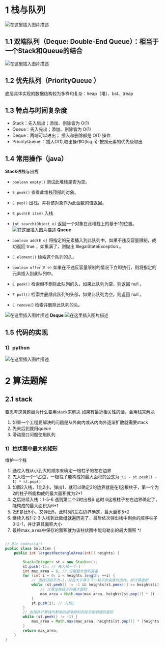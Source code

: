 # 1 栈与队列
![在这里插入图片描述](https://img-blog.csdnimg.cn/20191215133856408.png)
## 1.1 双端队列（Deque: Double-End Queue）：相当于一个Stack和Queue的结合
![在这里插入图片描述](https://img-blog.csdnimg.cn/20191215142322193.png)
## 1.2 优先队列（PriorityQueue ）
底层具体实现的数据结构较为多样和复杂：heap（堆）、bst、treap
## 1.3 特点与时间复杂度

 - Stack：先入后出；添加、删除皆为 O(1)
 - Queue：先入先出；添加、删除皆为 O(1)
 - Deque：两端可以进出； 插入和删除都是 O(1) 操作
 - PriorityQueue  ：插入O(1),取出操作O(log n)-按照元素的优先级取出

## 1.4 常用操作（java）
**Stack**进栈与出栈

 - `boolean empty()` 测试此堆栈是否为空。
 - `E peek()` 查看此堆栈顶部的对象。  
 - `E pop()` 出栈，并将该对象作为此函数的值返回。  
 - `E push(E item)` 入栈  
 - `int search(Object o)` 返回一个对象在此堆栈上的基于1的位置。  
  ![在这里插入图片描述](https://img-blog.csdnimg.cn/20191215134957518.png?x-oss-process=image/watermark,type_ZmFuZ3poZW5naGVpdGk,shadow_10,text_aHR0cHM6Ly9ibG9nLmNzZG4ubmV0L3dlaXhpbl80NDE0NTI1OA==,size_1,color_FFFFFF,t_70)
  **Queue**

 - `boolean add(E e)` 将指定的元素插入到此队列中，如果不违反容量限制，成功返回 true ，如果满了，则抛出 IllegalStateException 。  
 - `E element()` 检索这个队列的头。  
 - `boolean offer(E e)` 如果在不违反容量限制的情况下立即执行，则将指定的元素插入到此队列中。  
 - `E peek()` 检索但不删除此队列的头，如果此队列为空，则返回 null 。  
 - `E poll()` 检索并删除此队列的头部，如果此队列为空，则返回 null 。  
 - `E remove(`) 检索并删除此队列的头。  

![在这里插入图片描述](https://img-blog.csdnimg.cn/20191215135055316.png?x-oss-process=image/watermark,type_ZmFuZ3poZW5naGVpdGk,shadow_10,text_aHR0cHM6Ly9ibG9nLmNzZG4ubmV0L3dlaXhpbl80NDE0NTI1OA==,size_1,color_FFFFFF,t_70)
**Deque**
![在这里插入图片描述](https://img-blog.csdnimg.cn/20191215135148267.png?x-oss-process=image/watermark,type_ZmFuZ3poZW5naGVpdGk,shadow_10,text_aHR0cHM6Ly9ibG9nLmNzZG4ubmV0L3dlaXhpbl80NDE0NTI1OA==,size_1,color_FFFFFF,t_70)
## 1.5 代码的实现
### 1）python
![在这里插入图片描述](https://img-blog.csdnimg.cn/20191215141906146.png?x-oss-process=image/watermark,type_ZmFuZ3poZW5naGVpdGk,shadow_10,text_aHR0cHM6Ly9ibG9nLmNzZG4ubmV0L3dlaXhpbl80NDE0NTI1OA==,size_1,color_FFFFFF,t_70)
# 2 算法题解
## 2.1 stack
要思考这类题目为什么要用stack来解决
如果有最近相关性的话，会用栈来解决

  1. 如果一个工程要解决的问题是从外向内或从内向外逐渐扩散就需要stack
  2. 先来后到就用queue
  3. 滑动窗口问题使用队列

### 1）柱状图中最大的矩形
维护一个栈

  1. 通过入栈从小到大的顺序来确定一根柱子的左右边界
  2. 先入栈一个-1占位，一根柱子能构成的最大面积的公式为 :`(i - st.peek() - 1) * st.pop()`
  3. 如图2入栈，1比2小，弹出1，就可以确定2的边界就是在1这根柱子，第一个为2的柱子所能构成的最大面积就为2*1
  4. 之后继续入栈：1-5-6 遇到第二个2时出栈6 这时 6这根柱子左右边界确定了，能构成的最大面积为6*1
  5. 2还是比5小，又弹出5，此时5的左右边界确定，最大面积5*2
  6. 继续入栈1-2-3 入栈到此数组就遍历完了，最后依次弹出栈中剩余的顺序柱子3-2-1，并计算其面积大小
  7. 最终max_a   rea中保存的面积就为该柱状图中能勾勒出的最大面积
    */

```java

// @lc code=start
public class Solution {
    public int largestRectangleArea(int[] heights) {

        Stack<Integer> st = new Stack<>();
        st.push(-1); // 先入栈一个-1
        int max_area = 0; // 设置最大面积变量
        for (int i = 0; i < heights.length; ++i) {
            // 当栈顶部不为-1，并且大于等于下一柱子的高度时出栈，并计算面积
            while (st.peek() != -1 && heights[st.peek()] >= heights[i]) {
                // 计算出栈柱子的最大面积
                max_area = Math.max(max_area, heights[st.pop()] * (i - st.peek() - 1));
            }
            st.push(i); // 入栈i
        }
        // 出栈并计算栈内剩余的顺序排列的柱子能够成的面积
        while (st.peek() != -1) {
            max_area = Math.max(max_area, heights[st.pop()] * (heights.length - st.peek() - 1));
        }
        return max_area;
    }
}
```